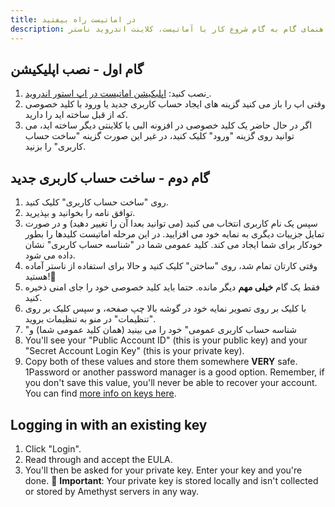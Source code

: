 ```yaml
---
title: در اماتیست راه بیفتید
description: راهنمای گام به گام شروع کار با آماتیست، کلاینت اندروید ناستر
---
```


## گام اول - نصب اپلیکیشن

1. نصب کنید: [اپلبکیشن اماتیست در اپ استور اندروید ](https://play.google.com/store/apps/details?id=com.vitorpamplona.amethyst).
1. وقتی اپ را باز می کنید گزینه های ایجاد حساب کاربری جدید یا ورود با کلید خصوصی که از قبل ساخته اید را دارید.
2. اگر در حال حاضر یک کلید خصوصی در افزونه البی یا کلاینتی دیگر ساخته اید، می توانید روی گزینه "ورود" کلیک کنید، در غیر این صورت گزینه "ساخت حساب کاربری" را بزنید.

## گام دوم - ساخت حساب کاربری جدید

1. روی "ساخت حساب کاربری" کلیک کنید.
2. توافق نامه را بخوانید و بپذیرید.
5. سپس یک نام کاربری انتخاب می کنید (می توانید بعدا آن را تغییر دهید) و در صورت تمایل جزییات دیگری به نمایه خود می افزایید. در این مرحله اماتیست کلیدها را بطور خودکار برای شما ایجاد می کند. کلید عمومی شما در "شناسه حساب کاربری" نشان داده می شود.
7. وقتی کارتان تمام شد، روی "ساختن" کلیک کنید و حالا برای استفاده از ناستر آماده هستید!🤙
9. فقط یک گام **خیلی مهم** دیگر مانده. حتما باید کلید خصوصی خود را جای امنی ذخیره کنید.
10. با کلیک بر روی تصویر نمایه خود در گوشه بالا چپ صفحه، و سپس کلیک بر روی "تنظیمات" در منو به تنظیمات بروید.
11. "شناسه حساب کاربری عمومی" خود را می بینید (همان کلید عمومی شما) و 
12. You'll see your "Public Account ID" (this is your public key) and your "Secret Account Login Key" (this is your private key).
13. Copy both of these values and store them somewhere **VERY** safe. 1Password or another password manager is a good option. Remember, if you don't save this value, you'll never be able to recover your account. You can find [more info on keys here](/en/get-started#understanding-keys).

## Logging in with an existing key

1. Click "Login".
1. Read through and accept the EULA.
1. You'll then be asked for your private key. Enter your key and you're done. 🤙 **Important**: Your private key is stored locally and isn't collected or stored by Amethyst servers in any way.
